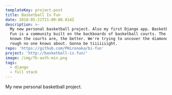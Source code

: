 ```yaml
---
templateKey: project-post
title: Basketball Is Fun
date: 2018-05-21T21:09:00.814Z
description: >-
  My new personal basketball project. Also my first Django app. Basketball Is
  Fun is a community built on the backboards of basketball courts. The less well
  known the courts are, the better. We're trying to uncover the diamond in the
  rough no one knows about. Gonna be tiiiiiiight.
repo: 'https://github.com/PHironaka/bi-fun'
project: 'http://basketball-is.fun/'
image: /img/fb-auth-min.png
tags:
  - django
  - full stack
---
```

My new personal basketball project. 
